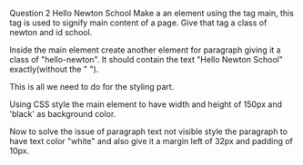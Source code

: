 Question 2
Hello Newton School
Make a an element using the tag main, this tag is used to signify main content of a page. Give that tag a class of newton and id school.

Inside the main element create another element for paragraph giving it a class of "hello-newton".
It should contain the text "Hello Newton School" exactly(without the " ").

This is all we need to do for the styling part.

Using CSS style the main element to have width and height of 150px and 'black' as background color.

Now to solve the issue of paragraph text not visible style the paragraph to have text color "white" and
also give it a margin left of 32px and padding of 10px.
